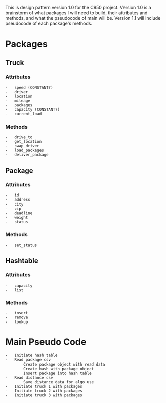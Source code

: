 This is design pattern version 1.0 for the C950 project. Version 1.0 is a 
brainstorm of what packages I will need to build, their attributes and methods, 
and what the pseudocode of main will be.  Version 1.1 will include pseudocode 
of each package's methods.

# Packages

## Truck
### Attributes
    -   speed (CONSTANT?)
    -   driver
    -   location
    -   mileage
    -   packages
    -   capacity (CONSTANT?)
    -   current_load
### Methods
    -   drive_to
    -   get_location
    -   swap_driver
    -   load_packages
    -   deliver_package

## Package
### Attributes
    -   id
    -   address
    -   city
    -   zip
    -   deadline
    -   weight
    -   status
### Methods
    -   set_status

## Hashtable
### Attributes
    -   capacity
    -   list
### Methods
    -   insert
    -   remove
    -   lookup


# Main Pseudo Code
    -   Initiate hash table
    -   Read package csv 
            Create package object with read data
            Create hash with package object
            Insert package into hash table
    -   Read distance csv
            Save distance data for algo use
    -   Initiate truck 1 with packages
    -   Initiate truck 2 with packages
    -   Initiate truck 3 with packages
        